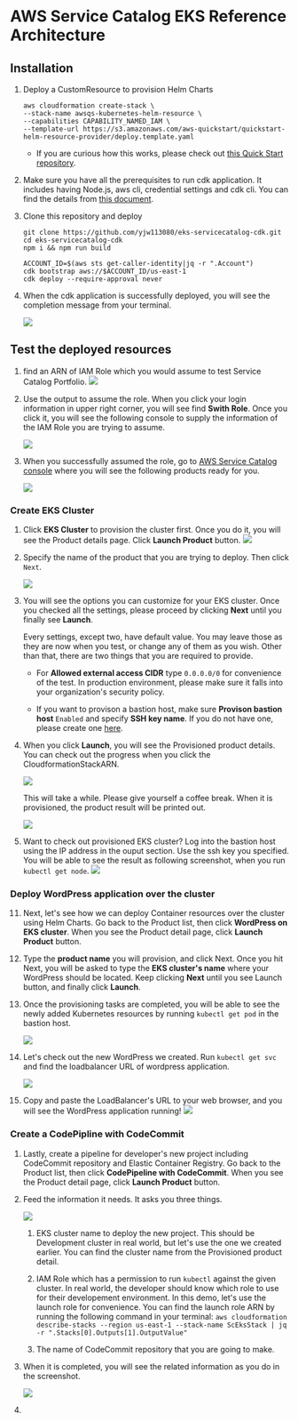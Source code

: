 
# AWS Service Catalog EKS Reference Architecture


## Installation

1. Deploy a CustomResource to provision Helm Charts

    ```
    aws cloudformation create-stack \
    --stack-name awsqs-kubernetes-helm-resource \
    --capabilities CAPABILITY_NAMED_IAM \
    --template-url https://s3.amazonaws.com/aws-quickstart/quickstart-helm-resource-provider/deploy.template.yaml 
    ```

    - If you are curious how this works, please check out [this Quick Start repository](https://github.com/aws-quickstart/quickstart-helm-resource-provider).


2. Make sure you have all the prerequisites to run cdk application. It includes having Node.js, aws cli, credential settings and cdk cli. You can find the details from [this document](https://docs.aws.amazon.com/cdk/latest/guide/getting_started.html#getting_started_prerequisites).

3. Clone this repository and deploy 

    ```
    git clone https://github.com/yjw113080/eks-servicecatalog-cdk.git
    cd eks-servicecatalog-cdk
    npm i && npm run build

    ACCOUNT_ID=$(aws sts get-caller-identity|jq -r ".Account")
    cdk bootstrap aws://$ACCOUNT_ID/us-east-1
    cdk deploy --require-approval never
    ```

4. When the cdk application is successfully deployed, you will see the completion message from your terminal.

    ![](static/cdk-stack-completion.png)


## Test the deployed resources
1.  find an ARN of IAM Role which you would assume to test Service Catalog Portfolio.
    ![](static/deploy-result.png)

5. Use the output to assume the role. When you click your login information in upper right corner, you will see find **Swith Role**. Once you click it, you will see the following console to supply the information of the IAM Role you are trying to assume.

    ![](static/assume-role-console.png)


6. When you successfully assumed the role, go to [AWS Service Catalog console](https://console.aws.amazon.com/servicecatalog/home?region=us-east-1&isSceuc=true#/home) where you will see the following products ready for you. 

    ![](static/products-list.png)


### Create EKS Cluster

1. Click **EKS Cluster** to provision the cluster first. Once you do it, you will see the Product details page. Click **Launch Product** button.
    ![](static/product-detail-cluster.png)

7.  Specify the name of the product that you are trying to deploy. Then click `Next`.

    ![](static/product-name.png)

8.  You will see the options you can customize for your EKS cluster. Once you checked all the settings, please proceed by clicking **Next** until you finally see **Launch**.


    Every settings, except two, have default value. You may leave those as they are now when you test, or change any of them as you wish. Other than that, there are two things that you are required to provide.

    - For **Allowed external access CIDR** type `0.0.0.0/0` for convenience of the test. In production environment, please make sure it falls into your organization's security policy.

    - If you want to provison a bastion host, make sure **Provison bastion host** `Enabled` and specify **SSH key name**. If you do not have one, please create one [here](https://console.aws.amazon.com/ec2/v2/home?region=us-east-1#CreateKeyPair:).

9.  When you click **Launch**, you will see the Provisioned product details. You can check out the progress when you click the CloudformationStackARN.

    ![](static/provisioned-detail.png)

    This will take a while. Please give yourself a coffee break. When it is provisioned, the product result will be printed out.

    ![](static/provision-result.png)

10. Want to check out provisioned EKS cluster? Log into the bastion host using the IP address in the ouput section. Use the ssh key you specified. You will be able to see the result as following screenshot, when you run `kubectl get node`.
    ![](static/bastion-kubectl-resut.png)


### Deploy WordPress application over the cluster
11. Next, let's see how we can deploy Container resources over the cluster using Helm Charts. Go back to the Product list, then click **WordPress on EKS cluster**. When you see the Product detail page, click **Launch Product** button.

12. Type the **product name** you will provision, and click Next. Once you hit Next, you will be asked to type the **EKS cluster's name** where your WordPress should be located. Keep clicking **Next** until you see Launch button, and finally click **Launch**.

13. Once the provisioning tasks are completed, you will be able to see the newly added Kubernetes resources by running `kubectl get pod` in the bastion host.

    ![](static/kubectl-result.png)

14. Let's check out the new WordPress we created. Run `kubectl get svc` and find the loadbalancer URL of wordpress application.

    ![](static/kubectl-svc-result.png)

15. Copy and paste the LoadBalancer's URL to your web browser, and you will see the WordPress application running!
    ![](static/wordpress.png)


### Create a CodePipline with CodeCommit
1. Lastly, create a pipeline for developer's new project including CodeCommit repository and Elastic Container Registry. Go back to the Product list, then click **CodePipeline with CodeCommit**. When you see the Product detail page, click **Launch Product** button.


2. Feed the information it needs. It asks you three things.

    ![](static/product-pipeline.png)

    1. EKS cluster name to deploy the new project. This should be Development cluster in real world, but let's use the one we created earlier. You can find the cluster name from the Provisioned product detail.


    2. IAM Role which has a permission to run `kubectl` against the given cluster. In real world, the developer should know which role to use for their developement environment. In this demo, let's use the launch role for convenience. You can find the launch role ARN by running the following command in your terminal: `aws cloudformation describe-stacks --region us-east-1 --stack-name ScEksStack | jq -r ".Stacks[0].Outputs[1].OutputValue" `


    3. The name of CodeCommit repository that you are going to make.

3. When it is completed, you will see the related information as you do in the screenshot.

    ![](static/pipeline-product-result.png)

4. 